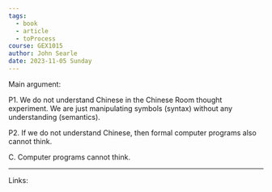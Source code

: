 ```yaml
---
tags:
  - book
  - article
  - toProcess
course: GEX1015
author: John Searle
date: 2023-11-05 Sunday
---
```


Main argument:

P1. We do not understand Chinese in the Chinese Room thought experiment. We are just manipulating symbols (syntax) without any understanding (semantics).

P2. If we do not understand Chinese, then formal computer programs also cannot think.

C. Computer programs cannot think.


---
Links:

